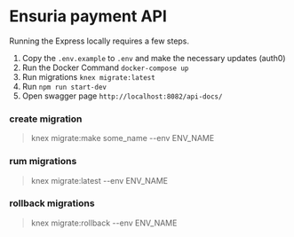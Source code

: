 # Ensuria payment API

Running the Express locally requires a few steps.

1. Copy the `.env.example` to `.env` and make the necessary updates (auth0)
2. Run the Docker Command `docker-compose up`
3. Run migrations `knex migrate:latest`
3. Run `npm run start-dev`
4. Open swagger page `http://localhost:8082/api-docs/`


### create migration

> knex migrate:make some_name --env ENV_NAME

### rum migrations

> knex migrate:latest --env ENV_NAME

### rollback migrations

> knex migrate:rollback --env ENV_NAME
